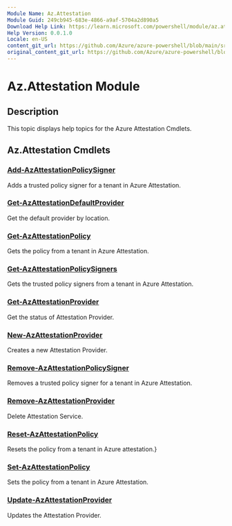 ```yaml
---
Module Name: Az.Attestation
Module Guid: 249cb945-683e-4866-a9af-5704a2d890a5
Download Help Link: https://learn.microsoft.com/powershell/module/az.attestation
Help Version: 0.0.1.0
Locale: en-US
content_git_url: https://github.com/Azure/azure-powershell/blob/main/src/Attestation/Attestation/help/Az.Attestation.md
original_content_git_url: https://github.com/Azure/azure-powershell/blob/main/src/Attestation/Attestation/help/Az.Attestation.md
---
```


# Az.Attestation Module
## Description
This topic displays help topics for the Azure Attestation Cmdlets.

## Az.Attestation Cmdlets
### [Add-AzAttestationPolicySigner](Add-AzAttestationPolicySigner.md)
Adds a trusted policy signer for a tenant in Azure Attestation.

### [Get-AzAttestationDefaultProvider](Get-AzAttestationDefaultProvider.md)
Get the default provider by location.

### [Get-AzAttestationPolicy](Get-AzAttestationPolicy.md)
Gets the policy from a tenant in Azure Attestation.

### [Get-AzAttestationPolicySigners](Get-AzAttestationPolicySigners.md)
Gets the trusted policy signers from a tenant in Azure Attestation.

### [Get-AzAttestationProvider](Get-AzAttestationProvider.md)
Get the status of Attestation Provider.

### [New-AzAttestationProvider](New-AzAttestationProvider.md)
Creates a new Attestation Provider.

### [Remove-AzAttestationPolicySigner](Remove-AzAttestationPolicySigner.md)
Removes a trusted policy signer for a tenant in Azure Attestation.

### [Remove-AzAttestationProvider](Remove-AzAttestationProvider.md)
Delete Attestation Service.

### [Reset-AzAttestationPolicy](Reset-AzAttestationPolicy.md)
Resets the policy from a tenant in Azure attestation.}

### [Set-AzAttestationPolicy](Set-AzAttestationPolicy.md)
Sets the policy from a tenant in Azure Attestation.

### [Update-AzAttestationProvider](Update-AzAttestationProvider.md)
Updates the Attestation Provider.

